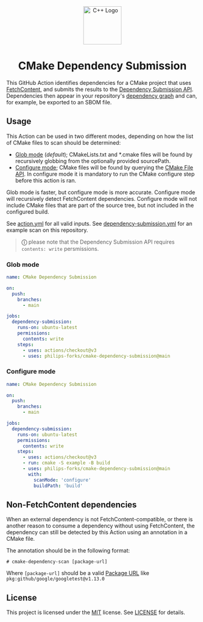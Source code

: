 <div align="center">
<img src="https://user-images.githubusercontent.com/17342434/204997817-e8f9273d-d3d9-4869-9d9a-94d0889acf3d.png" alt="C++ Logo" width="100"/>
</div>

<h1 align="center">
CMake Dependency Submission
</h1>

This GitHub Action identifies dependencies for a CMake project that uses [FetchContent](https://cmake.org/cmake/help/latest/module/FetchContent.html), and submits the results to the [Dependency Submission API](https://docs.github.com/en/code-security/supply-chain-security/understanding-your-software-supply-chain/using-the-dependency-submission-api). Dependencies then appear in your repository's [dependency graph](https://github.com/philips-forks/cmake-dependency-submission/network/dependencies) and can, for example, be exported to an SBOM file.

## Usage

This Action can be used in two different modes, depending on how the list of CMake files to scan should be determined:

- [Glob mode](#glob-mode) (*default*); CMakeLists.txt and *.cmake files will be found by recursively globbing from the optionally provided sourcePath.
- [Configure mode](#configure-mode); CMake files will be found by querying the [CMake File API](https://cmake.org/cmake/help/latest/manual/cmake-file-api.7.html#manual:cmake-file-api(7)). In configure mode it is mandatory to run the CMake configure step before this action is ran.

Glob mode is faster, but configure mode is more accurate. Configure mode will recursively detect FetchContent dependencies. Configure mode will not include CMake files that are part of the source tree, but not included in the configured build.

See [action.yml](action.yml) for all valid inputs.
See [dependency-submission.yml](.github/workflows/dependency-submission.yml) for an example scan on this repository.

> **&#9432;** please note that the Dependency Submission API requires `contents: write` persmissions.

### Glob mode

```yml
name: CMake Dependency Submission

on:
  push:
    branches:
      - main

jobs:
  dependency-submission:
    runs-on: ubuntu-latest
    permissions:
      contents: write
    steps:
      - uses: actions/checkout@v3
      - uses: philips-forks/cmake-dependency-submission@main
```

### Configure mode

```yml
name: CMake Dependency Submission

on:
  push:
    branches:
      - main

jobs:
  dependency-submission:
    runs-on: ubuntu-latest
    permissions:
      contents: write
    steps:
      - uses: actions/checkout@v3
      - run: cmake -S example -B build
      - uses: philips-forks/cmake-dependency-submission@main
        with:
          scanMode: 'configure'
          buildPath: 'build'
```

## Non-FetchContent dependencies

When an external dependency is not FetchContent-compatible, or there is another reason to consume a dependency without using FetchContent, the dependency can still be detected by this Action using an annotation in a CMake file.

The annotation should be in the following format:

`# cmake-dependency-scan [package-url]`

Where `[package-url]` should be a valid [Package URL](https://github.com/package-url/purl-spec) like `pkg:github/google/googletest@v1.13.0`

## License

This project is licensed under the [MIT](https://choosealicense.com/licenses/mit/) license. See [LICENSE](LICENSE) for details.

